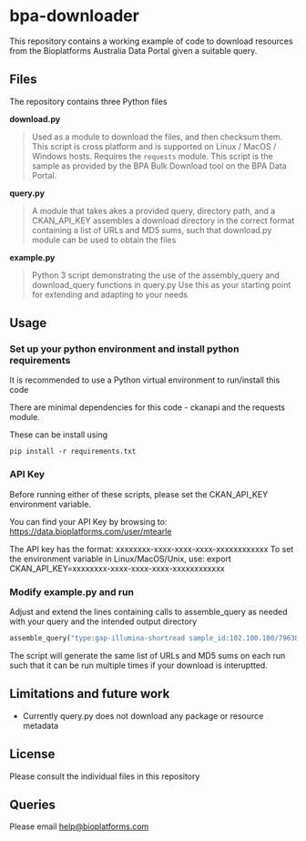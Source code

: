 # bpa-downloader

This repository contains a working example of code to download resources
from the Bioplatforms Australia Data Portal given a suitable query.

## Files

The repository contains three Python files

**download.py**
> Used as a module to download the files,
> and then checksum them.  This script is cross platform and is supported
> on Linux / MacOS / Windows hosts. Requires the `requests` module.
> This script is the sample as provided by the BPA Bulk Download tool
> on the BPA Data Portal.

**query.py**
> A module that takes akes a provided query, directory path, and a 
> CKAN_API_KEY assembles a download directory in the correct format 
> containing a list of URLs and MD5 sums, such that download.py module
> can be used to obtain the files

**example.py**
> Python 3 script demonstrating the use of the assembly_query and 
> download_query functions in query.py   Use this as your starting
> point for extending and adapting to your needs

## Usage

### Set up your python environment and install python requirements

It is recommended to use a Python virtual environment to run/install
this code

There are minimal dependencies for this code - ckanapi and the requests 
module.

These can be install using

```
pip install -r requirements.txt

```

### API Key

Before running either of these scripts, please set the CKAN_API_KEY
environment variable.

You can find your API Key by browsing to:
https://data.bioplatforms.com/user/mtearle

The API key has the format:
xxxxxxxx-xxxx-xxxx-xxxx-xxxxxxxxxxxx
To set the environment variable in Linux/MacOS/Unix, use:
export CKAN_API_KEY=xxxxxxxx-xxxx-xxxx-xxxx-xxxxxxxxxxxx

### Modify example.py and run

Adjust and extend the lines containing calls to assemble_query as needed
with your query and the intended output directory

```python
assemble_query("type:gap-illumina-shortread sample_id:102.100.100/79638","gapdata")
```
The script will generate the same list of URLs and MD5 sums on each
run such that it can be run multiple times if your download is interuptted.

## Limitations and future work

- Currently query.py does not download any package or resource metadata

## License

Please consult the individual files in this repository

## Queries

Please email help@bioplatforms.com
